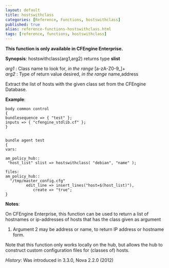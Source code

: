 ```yaml
---
layout: default
title: hostswithclass
categories: [Reference, Functions, hostswithclass]
published: true
alias: reference-functions-hostswithclass.html
tags: [reference, functions, hostswithclass]
---
```


**This function is only available in CFEngine Enterprise.**



**Synopsis**: hostswithclass(arg1,arg2) returns type **slist**

  
 *arg1* : Class name to look for, *in the range* [a-zA-Z0-9\_]+   
 *arg2* : Type of return value desired, *in the range* name,address   

Extract the list of hosts with the given class set from the CFEngine Database.

**Example**:  
   

```cf3
body common control
{
bundlesequence => { "test" };
inputs => { "cfengine_stdlib.cf" };
}


bundle agent test
{
vars:

am_policy_hub::
 "host_list" slist => hostswithclass( "debian", "name" );

files:
am_policy_hub::
  "/tmp/master_config.cfg"
         edit_line => insert_lines("host=$(host_list)"),
            create => "true";
}
```

**Notes**:  
   

On CFEngine Enterprise, this function can be used to return a list of
hostnames or ip-addresses of hosts that has the class given as argument
1. Argument 2 may be address or name, to return IP address or hostname
form.

Note that this function only works locally on the hub, but allows the
hub to construct custom configuration files for (classes of) hosts.

*History*: Was introduced in 3.3.0, Nova 2.2.0 (2012)
